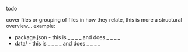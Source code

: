 todo 

cover files or grouping of files in how they relate, this is more a structural overview... example:
- package.json - this is _ _ _ _ and does _ _ _ _
- data/ - this is _ _ _ _ and does _ _ _ _
